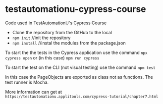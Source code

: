 # testautomationu-cypress-course

Code used in TestAutomationU's Cypress Course


- Clone the repository from the GitHub to the local
- `npm init` //init the repository
- `npm install` //instal the modules from the package.json

To start the the tests in the  Cypress application use the command
`npx cypress open`
or (in this case)
`npm run cypress`

To start the test on the CLI (not visual testing) use the command 
`npm test` 


In this case the PageObjects are exported as class not as functions.
The test runner is Mocha.


More information can get at 
`https://testautomationu.applitools.com/cypress-tutorial/chapter7.html`


